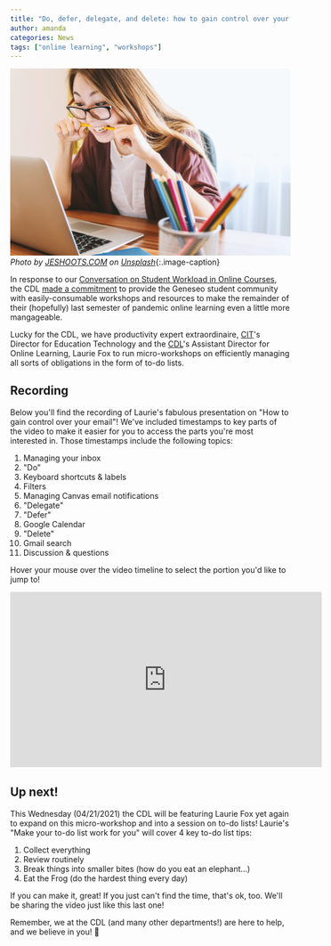 ```yaml
---
title: "Do, defer, delegate, and delete: how to gain control over your email" 
author: amanda
categories: News
tags: ["online learning", "workshops"]
---
```


![Woman biting pencil stressfully while looking at laptop screen](/images/email.jpg)
*Photo by <a href="https://unsplash.com/@jeshoots?utm_source=unsplash&utm_medium=referral&utm_content=creditCopyText">JESHOOTS.COM</a> on <a href="https://unsplash.com/s/photos/email?utm_source=unsplash&utm_medium=referral&utm_content=creditCopyText">Unsplash</a>*{:.image-caption}

<span class="drop">I</span>n response to our [Conversation on Student Workload in Online Courses](https://cdl-geneseo.github.io/news/2021/03/11/a-community-conversation-on-student-workload-in-online-courses/), the CDL [made a commitment](https://cdl-geneseo.github.io/perspectives/2021/04/09/burned-out-and-bewildered/#where-we-go) to provide the Geneseo student community with easily-consumable workshops and resources to make the remainder of their (hopefully) last semester of pandemic online learning even a little more mangageable. 

Lucky for the CDL, we have productivity expert extraordinaire, [CIT](https://www.geneseo.edu/cit)'s Director for Education Technology and the [CDL](https://www.geneseo.edu/cdl)'s Assistant Director for Online Learning, Laurie Fox to run micro-workshops on efficiently managing all sorts of obligations in the form of to-do lists.

<!--more-->

## Recording

Below you'll find the recording of Laurie's fabulous presentation on "How to gain control over your email"! We've included timestamps to key parts of the video to make it easier for you to access the parts you're most interested in. Those timestamps include the following topics:

1. Managing your inbox
2. "Do"
3. Keyboard shortcuts & labels
4. Filters
5. Managing Canvas email notifications
6. "Delegate"
7. "Defer"
8. Google Calendar
9. "Delete"
10. Gmail search
11. Discussion & questions

Hover your mouse over the video timeline to select the portion you'd like to jump to!

<iframe width="560" height="315" src="https://www.youtube.com/embed/X3BuyHHzJkA" title="YouTube video player" frameborder="0" allow="accelerometer; autoplay; clipboard-write; encrypted-media; gyroscope; picture-in-picture" allowfullscreen></iframe>

## Up next!

This Wednesday (04/21/2021) the CDL will be featuring Laurie Fox yet again to expand on this micro-workshop and into a session on to-do lists! Laurie's "Make your to-do list work for you" will cover 4 key to-do list tips:

1. Collect everything
2. Review routinely
3. Break things into smaller bites (how do you eat an elephant…)
4. Eat the Frog (do the hardest thing every day)

If you can make it, great! If you just can't find the time, that's ok, too. We'll be sharing the video just like this last one!

Remember, we at the CDL (and many other departments!) are here to help, and we believe in you! :star2:
